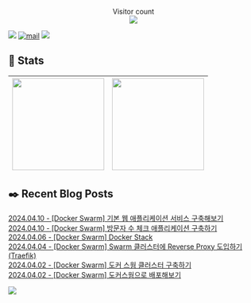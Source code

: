 
<p align="center">
    Visitor count<br>
    <img src="https://profile-counter.glitch.me/JaehyoJJAng/count.svg" />
</p>

[<img src="https://img.shields.io/badge/My BLOG-%23009639?style=for-the-badge&logo=Bloglovin&logoColor=white">][blog] [![mail](https://img.shields.io/badge/MAIL-Aff230?style=for-the-badge&logo=GMAIL&logoColor=%23000005)](mailto:yshrim12@naver.com) [<img src="https://img.shields.io/badge/jaehyo-7289da?style=for-the-badge&logo=DISCORD&logoColor=fff">][discord]

[blog]: https://jaehyojjang.github.io
[discord]: https://discord.gg/rm2y7rZmBS

## 💜 Stats

| [<img src="https://github-readme-stats.vercel.app/api?username=JaehyoJJAng&theme=onedark&hide_border=true&count_private=true" height="185" />](https://github.com/anuraghazra/github-readme-stats) |[<img src="https://streak-stats.demolab.com/?user=JaehyoJJAng&theme=dark" height="185" />](https://git.io/streak-stats)
| ------ | ------ |

## ✒️ Recent Blog Posts
[2024.04.10 - [Docker Swarm] 기본 웹 애플리케이션 서비스 구축해보기](https://jaehyojjang.dev/도커스웜/2024-04-10-basic-web-app/) <br/>
[2024.04.10 - [Docker Swarm] 방문자 수 체크 애플리케이션 구축하기](https://jaehyojjang.dev/도커스웜/2024-04-10-counter-app/) <br/>
[2024.04.06 - [Docker Swarm] Docker Stack](https://jaehyojjang.dev/도커스웜/2024-04-06-docker-stack/) <br/>
[2024.04.04 - [Docker Swarm] Swarm 클러스터에 Reverse Proxy 도입하기 (Traefik)](https://jaehyojjang.dev/도커스웜/2024-04-04-swarm-traefik/) <br/>
[2024.04.02 - [Docker Swarm] 도커 스웜 클러스터 구축하기](https://jaehyojjang.dev/도커스웜/2024-04-02-swarm-cluster/) <br/>
[2024.04.02 - [Docker Swarm] 도커스웜으로 배포해보기](https://jaehyojjang.dev/도커스웜/2024-04-03-swarm-deploy/) <br/>


<img src="https://img.shields.io/badge/최근%20배포일-2024/05/22_00:20-%23121212?style=flat">
